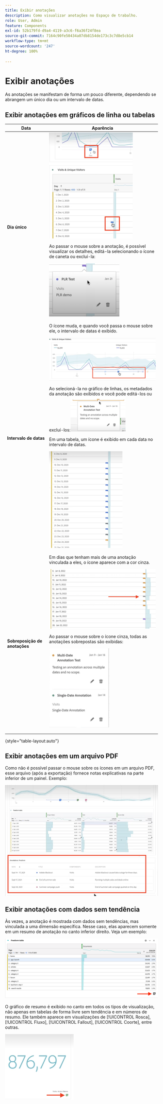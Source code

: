```yaml
---
title: Exibir anotações
description: Como visualizar anotações no Espaço de trabalho.
role: User, Admin
feature: Components
exl-id: 52b179fd-d9a4-4119-a3c6-f6a36f24f8ea
source-git-commit: 7164c90fe50434a07db8154de173c3c7d8e5cb14
workflow-type: tm+mt
source-wordcount: '247'
ht-degree: 100%

---
```


# Exibir anotações

As anotações se manifestam de forma um pouco diferente, dependendo se abrangem um único dia ou um intervalo de datas.

## Exibir anotações em gráficos de linha ou tabelas

| Data | Aparência |
| --- | --- |
| **Dia único** | ![](assets/single-day.png)<p>Ao passar o mouse sobre a anotação, é possível visualizar os detalhes, editá-la selecionando o ícone de caneta ou excluí-la:<p> ![](assets/hover.png) |
| **Intervalo de datas** | O ícone muda, e quando você passa o mouse sobre ele, o intervalo de datas é exibido.<p>![](assets/multi-day.png)<p>Ao selecioná-la no gráfico de linhas, os metadados da anotação são exibidos e você pode editá-los ou excluí-los:![](assets/multi-hover.png)<p>Em uma tabela, um ícone é exibido em cada data no intervalo de datas.<p>![](assets/multi-day-table.png) |
| **Sobreposição de anotações** | Em dias que tenham mais de uma anotação vinculada a eles, o ícone aparece com a cor cinza.<p>![](assets/grey.png)<p>Ao passar o mouse sobre o ícone cinza, todas as anotações sobrepostas são exibidas:<p>![](assets/overlap.png) |

{style=&quot;table-layout:auto&quot;}

## Exibir anotações em um arquivo PDF

Como não é possível passar o mouse sobre os ícones em um arquivo PDF, esse arquivo (após a exportação) fornece notas explicativas na parte inferior de um painel. Exemplo:

![](assets/ann-pdf.png)

## Exibir anotações com dados sem tendência

Às vezes, a anotação é mostrada com dados sem tendências, mas vinculada a uma dimensão específica. Nesse caso, elas aparecem somente em um resumo de anotação no canto inferior direito. Veja um exemplo:

![](assets/non-date.png)

O gráfico de resumo é exibido no canto em todos os tipos de visualização, não apenas em tabelas de forma livre sem tendência e em números de resumo. Ele também aparece em visualizações de [!UICONTROL Rosca], [!UICONTROL Fluxo], [!UICONTROL Fallout], [!UICONTROL Coorte], entre outras.

![](assets/ann-summary.png)